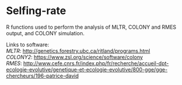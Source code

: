 # Selfing-rate
R functions used to perform the analysis of MLTR, COLONY and RMES output, and COLONY simulation.

Links to software:  
*MLTR*: http://genetics.forestry.ubc.ca/ritland/programs.html  
*COLONY2*: https://www.zsl.org/science/software/colony  
*RMES*: http://www.cefe.cnrs.fr/index.php/fr/recherche/accueil-dpt-ecologie-evolutive/genetique-et-ecologie-evolutive/800-gge/gge-chercheurs/196-patrice-david  

